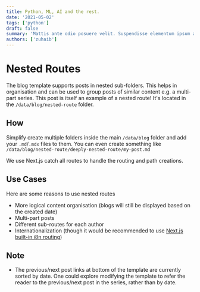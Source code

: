 ```yaml
---
title: Python, ML, AI and the rest.
date: '2021-05-02'
tags: ['python']
draft: false
summary: 'Mattis ante odio posuere velit. Suspendisse elementum ipsum augue, quis eleifend libero aliquet in. Fusce ut diam vitae est lacinia tristique. Donec finibus pellentesque ex, et ullamcorper sapien venenatis nec.'
authors: ['zuhaib']
---
```


# Nested Routes

The blog template supports posts in nested sub-folders. This helps in organisation and can be used to group posts of similar content e.g. a multi-part series. This post is itself an example of a nested route! It's located in the `/data/blog/nested-route` folder.

## How

Simplify create multiple folders inside the main `/data/blog` folder and add your `.md`/`.mdx` files to them. You can even create something like `/data/blog/nested-route/deeply-nested-route/my-post.md`

We use Next.js catch all routes to handle the routing and path creations.

## Use Cases

Here are some reasons to use nested routes

-  More logical content organisation (blogs will still be displayed based on the created date)
-  Multi-part posts
-  Different sub-routes for each author
-  Internationalization (though it would be recommended to use [Next.js built-in i8n routing](https://nextjs.org/docs/advanced-features/i18n-routing))

## Note

-  The previous/next post links at bottom of the template are currently sorted by date. One could explore modifying the template to refer the reader to the previous/next post in the series, rather than by date.
